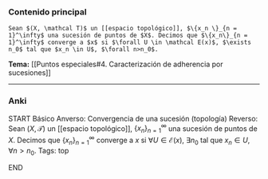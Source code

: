 ### Contenido principal

```ad-Formal
Sean $(X, \mathcal T)$ un [[espacio topológico]], $\{x_n \}_{n = 1}^\infty$ una sucesión de puntos de $X$. Decimos que $\{x_n\}_{n = 1}^\infty$ converge a $x$ si $\forall U \in \mathcal E(x)$, $\exists n_0$ tal que $x_n \in U$, $\forall n>n_0$.
```

**Tema:** [[Puntos especiales#4. Caracterización de adherencia por sucesiones]]

---
### Anki

START
Básico
Anverso: Convergencia de una sucesión (topología)
Reverso: Sean $(X, \mathcal T)$ un [[espacio topológico]], $\{x_n \}_{n = 1}^\infty$ una sucesión de puntos de $X$. Decimos que $\{x_n\}_{n = 1}^\infty$ converge a $x$ si $\forall U \in \mathcal E(x)$, $\exists n_0$ tal que $x_n \in U$, $\forall n>n_0$.
Tags: top
<!--ID: 1729160606443-->
END
